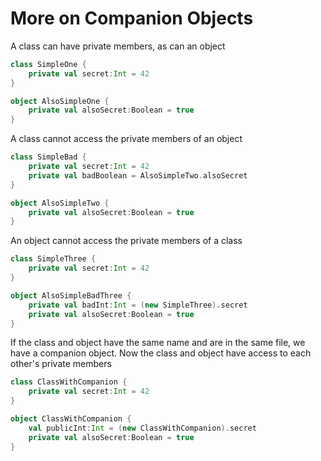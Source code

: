 # More on Companion Objects

A class can have private members, as can an object
```scala mdoc
class SimpleOne {
    private val secret:Int = 42
}

object AlsoSimpleOne {
    private val alsoSecret:Boolean = true
}
```
A class cannot access the private members of an object

```scala mdoc:fail
class SimpleBad {
    private val secret:Int = 42
    private val badBoolean = AlsoSimpleTwo.alsoSecret    
}

object AlsoSimpleTwo {
    private val alsoSecret:Boolean = true
}
```

An object cannot access the private members of a class

```scala mdoc:fail
class SimpleThree {
    private val secret:Int = 42
}

object AlsoSimpleBadThree {
    private val badInt:Int = (new SimpleThree).secret
    private val alsoSecret:Boolean = true
}
```
If the class and object have the same name and are in the same file, we have a companion object.
Now the class and object have access to each other's private members

```scala mdoc
class ClassWithCompanion {
    private val secret:Int = 42
}

object ClassWithCompanion {
    val publicInt:Int = (new ClassWithCompanion).secret
    private val alsoSecret:Boolean = true
}
```
